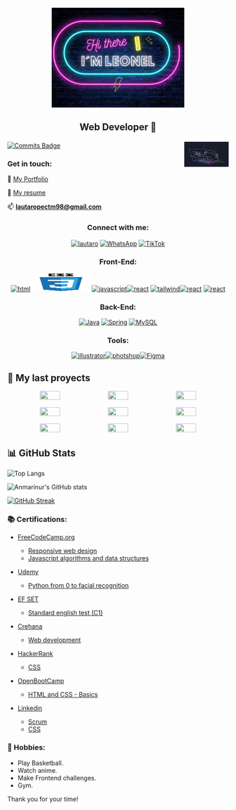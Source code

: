<p align="center">
<img width='60%' src="https://github.com/speedbuild98/speedbuild98/blob/main/LEONEL.png"/>
</p>
<h2 align="center">

Web Developer 🌠
</h2>

<img align='right' src='https://github.com/speedbuild98/speedbuild98/blob/main/bongo-cat-codes.gif?raw=true' width='20%'>


[![Commits Badge](https://badges.pufler.dev/commits/yearly/speedbuild98)](https://badges.pufler.dev)

### Get in touch: 

:floppy_disk: [My Portfolio](https://devgallardo.netlify.app/)

:page_with_curl: [My resume](https://github.com/speedbuild98/speedbuild98.github.io/raw/main/assets/pdf/material-resume-eng.pdf)

📫 **lautaropectm98@gmail.com**

<h3 align="center">Connect with me:</h3>
<p align="center">
<a href="https://www.linkedin.com/in/lautagallardogg/" target="blank"><img align="center" src="https://cdn-icons-png.flaticon.com/512/174/174857.png" alt="lautaro" height="15" width="30" /></a>
<a href="https://api.whatsapp.com/send/?phone=5492664017317&text&app_absent=0" target="blank"><img align="center" src="https://upload.wikimedia.org/wikipedia/commons/thumb/1/19/WhatsApp_logo-color-vertical.svg/2048px-WhatsApp_logo-color-vertical.svg.png" alt="WhatsApp" height="15" width="30" /></a>
 <a href="https://www.tiktok.com/@meepog" target="blank"><img align="center" src="https://www.buscopng.com/wp-content/uploads/2020/10/Tik-Tok-solo-logo.png" alt="TikTok" height="15" width="30" /></a>
</p>

### <h3 align="center">Front-End:</h3>

<p align="center"><a href="https://developer.mozilla.org/es/docs/Web/HTML" target="_blank" rel="html"><img src="https://github.com/speedbuild98/speedbuild98.github.io/blob/main/assets/img/icons/html.png" alt="html" width="140" height="40"/></a><a href="https://github.com/speedbuild98/speedbuild98.github.io/blob/main/assets/img/icons/css.png" target="_blank" rel="noreferrer"><img src="https://raw.githubusercontent.com/devicons/devicon/master/icons/css3/css3-original-wordmark.svg" alt="css3" width="140" height="40"/></a><a href="https://developer.mozilla.org/en-US/docs/Web/JavaScript" target="_blank" rel="noreferrer"><img src="https://github.com/speedbuild98/speedbuild98.github.io/blob/main/assets/img/icons/js.png" alt="javascript" width="140" height="40"/></a><a href="https://es.reactjs.org/" target="_blank" rel="noreferrer"><img src="https://github.com/speedbuild98/speedbuild98.github.io/blob/main/assets/img/icons/react.png" alt="react" width="140" height="40"/></a>
<a href="https://tailwindcss.com/" target="_blank" rel="noreferrer"><img src="https://github.com/speedbuild98/speedbuild98.github.io/blob/main/assets/img/icons/tailwind.png" alt="tailwind" width="140" height="40"/></a><a href="https://getbootstrap.com/" target="_blank" rel="noreferrer"><img src="https://github.com/speedbuild98/speedbuild98.github.io/blob/main/assets/img/icons/bootstrap.png" alt="react" width="140" height="40"/></a>
<a href="https://sass.com" target="_blank" rel="noreferrer"><img src="https://github.com/speedbuild98/speedbuild98.github.io/blob/main/assets/img/icons/sass.png" alt="react" width="140" height="40"/></a>


### <h3 align="center">Back-End:</h3>

<p align="center"><a href="https://www.java.com/es/" target="_blank" rel="noreferrer"><img src="https://github.com/speedbuild98/speedbuild98.github.io/blob/main/assets/img/icons/java.png?raw=true" alt="Java" width="140" height="40"/></a>
<a href="https://spring.io/" target="_blank" rel="noreferrer"><img src="https://github.com/speedbuild98/speedbuild98.github.io/blob/main/assets/img/icons/spring.png" alt="Spring" width="140" height="40"/></a>
<a href="https://www.mysql.com/" target="_blank" rel="noreferrer"><img src="https://github.com/speedbuild98/speedbuild98.github.io/blob/main/assets/img/icons/mysql.png?raw=true" alt="MySQL" width="140" height="40"/></a></p>

### <h3 align="center">Tools:</h3>
<p align="center"><a href="https://www.adobe.com/la/products/illustrator.html?sdid=KQPQJ&mv=search&ef_id=EAIaIQobChMIyMiA5u719wIVJW1vBB0j3gEHEAAYASAAEgJIIPD_BwE:G:s&s_kwcid=AL!3085!3!442303210470!e!!g!!illustrator!630551026!10721864982&gclid=EAIaIQobChMIyMiA5u719wIVJW1vBB0j3gEHEAAYASAAEgJIIPD_BwE" target="_blank" rel="noreferrer"><img src="https://github.com/speedbuild98/speedbuild98.github.io/blob/main/assets/img/icons/illustrator.png" alt="illustrator" width="140" height="40"/></a><a href="https://www.adobe.com/la/products/photoshop.html?sdid=KQPQZ&mv=search&ef_id=EAIaIQobChMIhoOY1e719wIVqGxvBB2iSQujEAAYASAAEgKBavD_BwE:G:s&s_kwcid=AL!3085!3!474070190118!b!!g!!%2Bphotoshop!11413139907!113176393673&gclid=EAIaIQobChMIhoOY1e719wIVqGxvBB2iSQujEAAYASAAEgKBavD_BwE" target="_blank" rel="noreferrer"><img src="https://github.com/speedbuild98/speedbuild98.github.io/blob/main/assets/img/icons/photoshop.png" alt="photshop" width="140" height="40"/></a><a href="https://www.figma.com/" target="_blank" rel="noreferrer"><img src="https://upload.wikimedia.org/wikipedia/commons/3/33/Figma-logo.svg" alt="Figma" width="140" height="40"/></a>
</p>
 
 
 
## :pushpin: My last proyects

<p align="center">
  <a><img width="30%" height="30%" src="https://github.com/speedbuild98/speedbuild98.github.io/blob/main/assets/img/portfolio15.jpg"></a>
  <a><img width="30%" height="30%" src="https://github.com/speedbuild98/speedbuild98.github.io/blob/main/assets/img/portfolio12.jpg"></a>
  <a><img width="30%" height="30%" src="https://github.com/speedbuild98/speedbuild98.github.io/blob/main/assets/img/portfolio14.jpg"></a>
</p>
<p align="center">
  <a><img width="30%" height="30%" src="https://github.com/speedbuild98/speedbuild98.github.io/blob/main/assets/img/portfolio1.jpg"></a>
  <a><img width="30%" height="30%" src="https://github.com/speedbuild98/speedbuild98.github.io/blob/main/assets/img/portfolio8.jpg"></a>
  <a><img width="30%" height="30%" src="https://github.com/speedbuild98/speedbuild98.github.io/blob/main/assets/img/portfolio18.jpg"></a>
</p>
<p align="center">
  <a><img width="30%" height="30%" src="https://github.com/speedbuild98/speedbuild98.github.io/blob/main/assets/img/portfolio20.jpg"></a>
  <a><img width="30%" height="30%" src="https://github.com/speedbuild98/speedbuild98.github.io/blob/main/assets/img/portfolio19.jpg"></a>
  <a><img width="30%" height="30%" src="https://github.com/speedbuild98/speedbuild98.github.io/blob/main/assets/img/portfolio17.jpg"></a>
</p>




## :bar_chart: GitHub Stats
 
![Top Langs](https://github-readme-stats.vercel.app/api/top-langs/?username=speedbuild98&bg_color=082032&hide_border=true&title_color=EEEEEE&text_color=EEEEEE&icon_color=ff006c&count_private=true)

![Anmarinur's GitHub stats](https://github-readme-stats.vercel.app/api?username=speedbuild98&bg_color=082032&hide_border=true&title_color=EEEEEE&text_color=EEEEEE&icon_color=ff006c&show_icons=true&count_private=true)

[![GitHub Streak](https://github-readme-streak-stats.herokuapp.com/?user=speedbuild98&background=082032&dates=ffffff&ring=F7DF1E&fire=F7DF1E&currStreakNum=ffffff&sideNums=ffffff&currStreakLabel=ff006c&sideLabels=ff006c&hide_border=true)](https://git.io/streak-stats)




### 📚 Certifications:
  - [FreeCodeCamp.org](https://www.freecodecamp.org/)
    - [Responsive web design](https://www.freecodecamp.org/certification/Speedbuild98/responsive-web-design)
    - [Javascript algorithms and data structures](https://www.freecodecamp.org/certification/Speedbuild98/javascript-algorithms-and-data-structures)

  - [Udemy](https://www.udemy.com/)
    - [Python from 0 to facial recognition](https://www.udemy.com/certificate/UC-3f2ce22e-93eb-4b69-a0ee-c593708465bc/)

  - [EF SET](https://www.efset.org/english-certificate/)
    - [Standard english test (C1)](https://www.efset.org/cert/HvTuSr)

  - [Crehana](https://www.crehana.com/)
    - [Web development](https://www.crehana.com/diplomas/560de60d/)

  - [HackerRank](https://www.hackerrank.com/)
    - [CSS](https://www.hackerrank.com/certificates/cd66948c6577)

  - [OpenBootCamp](https://open-bootcamp.com/)
    - [HTML and CSS - Basics](https://storage.googleapis.com/openvitae-prod/diplomas%2Fd248d01a-d148-4371-b9d3-8a75051d8bde.pdf)

  - [Linkedin](https://www.linkedin.com/learning/)
    - [Scrum](https://www.linkedin.com/learning/certificates/0841f50a68acd0e3d4c8396387a9f0d04bc7ab6e75760623f872d98b47a1b40a?lipi=urn%3Ali%3Apage%3Ad_flagship3_profile_view_base_certifications_details%3B98MRwXZyT1STBD401Y7Z9Q%3D%3D)
    - [CSS](https://www.linkedin.com/learning/certificates/c7486366c2ee4fc645ee0745d05c44feefbc5b77f0325af4fec579a8dea6173d?lipi=urn%3Ali%3Apage%3Ad_flagship3_profile_view_base_certifications_details%3B98MRwXZyT1STBD401Y7Z9Q%3D%3D)      
    
    
    
    
### :ghost: Hobbies:
  - Play Basketball.
  - Watch anime.
  - Make Frontend challenges. 
  - Gym.

Thank you for your time!


    


